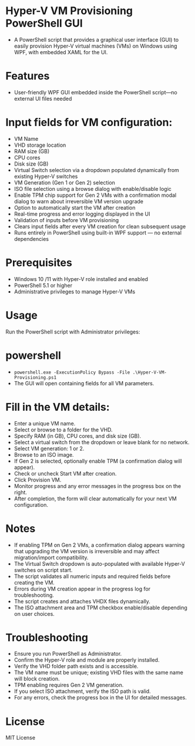 # Hyper-V VM Provisioning PowerShell GUI
- A PowerShell script that provides a graphical user interface (GUI) to easily provision Hyper-V virtual machines (VMs) on Windows using WPF, with embedded XAML for the UI.

# Features
- User-friendly WPF GUI embedded inside the PowerShell script—no external UI files needed

# Input fields for VM configuration:

- VM Name
- VHD storage location
- RAM size (GB)
- CPU cores
- Disk size (GB)
- Virtual Switch selection via a dropdown populated dynamically from existing Hyper-V switches
- VM Generation (Gen 1 or Gen 2) selection
- ISO file selection using a browse dialog with enable/disable logic
- Enable TPM chip support for Gen 2 VMs with a confirmation modal dialog to warn about irreversible VM version upgrade
- Option to automatically start the VM after creation
- Real-time progress and error logging displayed in the UI
- Validation of inputs before VM provisioning
- Clears input fields after every VM creation for clean subsequent usage
- Runs entirely in PowerShell using built-in WPF support — no external dependencies

# Prerequisites
- Windows 10 /11 with Hyper-V role installed and enabled
- PowerShell 5.1 or higher
- Administrative privileges to manage Hyper-V VMs

# Usage
Run the PowerShell script with Administrator privileges:

# powershell
- `powershell.exe -ExecutionPolicy Bypass -File .\Hyper-V-VM-Provisioning.ps1`
- The GUI will open containing fields for all VM parameters.

# Fill in the VM details:
- Enter a unique VM name.
- Select or browse to a folder for the VHD.
- Specify RAM (in GB), CPU cores, and disk size (GB).
- Select a virtual switch from the dropdown or leave blank for no network.
- Select VM generation: 1 or 2.
- Browse to an ISO image.
- If Gen 2 is selected, optionally enable TPM (a confirmation dialog will appear).
- Check or uncheck Start VM after creation.
- Click Provision VM.
- Monitor progress and any error messages in the progress box on the right.
- After completion, the form will clear automatically for your next VM configuration.

# Notes
- If enabling TPM on Gen 2 VMs, a confirmation dialog appears warning that upgrading the VM version is irreversible and may affect migration/import compatibility.
- The Virtual Switch dropdown is auto-populated with available Hyper-V switches on script start.
- The script validates all numeric inputs and required fields before creating the VM.
- Errors during VM creation appear in the progress log for troubleshooting.
- The script creates and attaches VHDX files dynamically.
- The ISO attachment area and TPM checkbox enable/disable depending on user choices.

# Troubleshooting
- Ensure you run PowerShell as Administrator.
- Confirm the Hyper-V role and module are properly installed.
- Verify the VHD folder path exists and is accessible.
- The VM name must be unique; existing VHD files with the same name will block creation.
- TPM enabling requires Gen 2 VM generation.
- If you select ISO attachment, verify the ISO path is valid.
- For any errors, check the progress box in the UI for detailed messages.

# License
MIT License